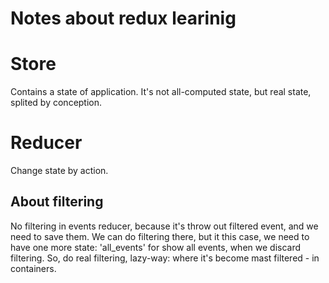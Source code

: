 # Notes about redux learinig

# Store

Contains a state of application. It's not all-computed state, but real state,
splited by conception.

# Reducer

Change state by action.

## About filtering

No filtering in events reducer, because it's throw out filtered event, and we
need to save them.  We can do filtering there, but it this case, we need to
have one more state: 'all_events' for show all events, when we discard
filtering.  So, do real filtering, lazy-way: where it's become mast filtered -
in containers.

